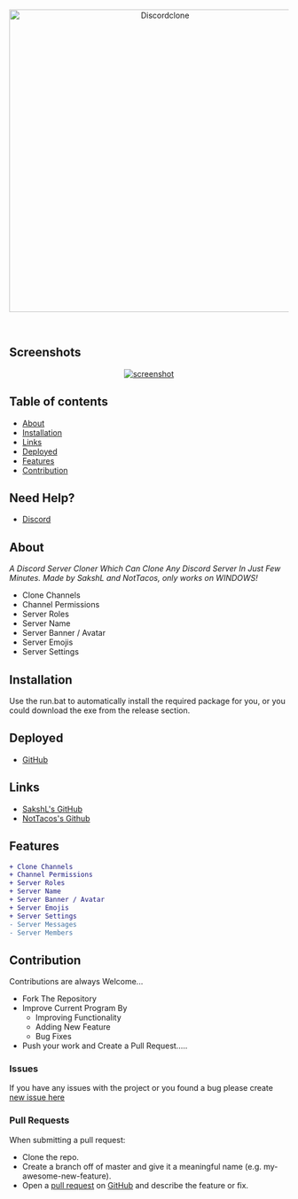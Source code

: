 <div align="center">
  <br />
  <p>
  <a href="https://discord.gg/notsaksh"><img src="https://i.ibb.co/54Dc8cb/Discordclone.jpg" width="546" alt="Discordclone" border="0"></a>
  </p>
  <br />
</div>

## Screenshots

<div align="center">
	<a href="https://github.com/NotTacosdev"><img src="https://cdn.discordapp.com/attachments/1070111211720544295/1111389583674982541/Screenshot_2023-05-25_132504.png" alt="screenshot" /></a>
</div>

## Table of contents

- [About](#about)
- [Installation](#installation)
- [Links](#links)
- [Deployed](#Deployed)
- [Features](#Features)
- [Contribution](#Contribution)

## Need Help?

- [Discord](https://discord.gg/notsaksh)

## About

*A Discord Server Cloner Which Can Clone Any Discord Server In Just Few Minutes. Made by SakshL and NotTacos, only works on WINDOWS!*
- Clone Channels
- Channel Permissions
- Server Roles
- Server Name
- Server Banner / Avatar
- Server Emojis
- Server Settings 

## Installation
Use the run.bat to automatically install the required package for you, or you could download the exe from the release section.
## Deployed

- [GitHub]([https://github.com/NotTacosdev/Discord-Server-Cloner-Fixed])

## Links

- [SakshL's GitHub](https://github.com/SakshL)
- [NotTacos's Github](https://github.com/NotTacosdev)


## Features
```diff
+ Clone Channels
+ Channel Permissions
+ Server Roles
+ Server Name
+ Server Banner / Avatar
+ Server Emojis
+ Server Settings 
- Server Messages
- Server Members
```

## Contribution
Contributions are always Welcome...

-   Fork The Repository
-   Improve Current Program By
    -   Improving Functionality
    -   Adding New Feature
    -   Bug Fixes
-   Push your work and Create a Pull Request.....

### Issues
If you have any issues with the project or you found a bug please create [new issue here](https://github.com/NotTacosdev/Discord-Server-Cloner/issues)


### Pull Requests
When submitting a pull request:

- Clone the repo.
- Create a branch off of master and give it a meaningful name (e.g. my-awesome-new-feature).
- Open a [pull request](https://github.com/NotTacosdev/Discord-Server-Cloner/pulls) on [GitHub](https://github.com) and describe the feature or fix.
